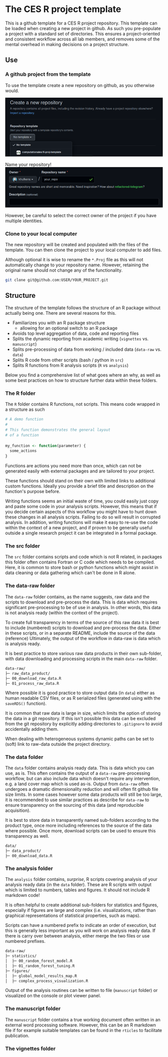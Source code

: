 # The CES R project template

This is a github template for a CES R project repository. This template can
be loaded when creating a new project in github. As such you pre-populate a
project with a standard set of directories. This ensures a project-oriented 
and consistent workflow across all lab members, and removes some of the mental
overhead in making decisions on a project structure.

## Use

### A github project from the template

To use the template create a new repository on github, as you otherwise would.

![](https://github.com/bluegreen-labs/environmental_data_science_101/raw/main/images/new_repo_1.png)

Name your repository!
![](https://github.com/bluegreen-labs/environmental_data_science_101/raw/main/images/new_repo_2.png)

However, be careful to select the correct owner of the project
if you have multiple identities.

### Clone to your local computer

The new repository will be created and populated with the files of the template.
You can then clone the project to your local computer to add files.

Although optional it is wise to rename the `*.Proj` file as this will not
automatically change to your repository name. However, retaining the original
name should not change any of the functionality.

```bash
git clone git@github.com:USER/YOUR_PROJECT.git
```

## Structure

The structure of the template follows the structure of an R package without
actually being one. There are several reasons for this.

- Familiarizes you with an R package structure
  - allowing for an optional switch to an R package
- Avoids top level aggregation of data, code and reporting files
- Splits the dynamic reporting from academic writing (`vignettes` vs. `manuscript`)
- Splits pre-processing of data from working / included data (`data-raw` vs. `data`)
- Splits R code from other scripts (bash / python in `src`)
- Splits R functions from R analysis scripts (`R` vs `analysis`)

Below you find a comprehensive list of what goes where an why, as well as some
best practices on how to structure further data within these folders.

### The R folder

The `R` folder contains R functions, not scripts. This means code wrapped in a
structure as such

```R
# A demo function
#
# This function demonstrates the general layout
# of a function

my_function <- function(parameter) {
  some_actions
}
```

Functions are actions you need more than once, which can not be generated
easily with external packages and are tailored to your project.

These functions should stand on their own with limited links to additional
custom functions. Ideally you provide a brief title and description on the 
function's purpose before.

Writing functions seems an initial waste of time, you could easily just copy and
paste some code in your analysis scripts. However, this means that if you
decide certain aspects of this workflow you might have to hunt down these
changes in all analysis scripts. Failing to do so will result in corrupted 
analysis. In addition, writing functions will make it easy to re-use the code
within the context of a new project, and if proven to be generally useful
outside a single research project it can be integrated in a formal package.

### The src folder

The `src` folder contains scripts and code which is not R related, in packages
this folder often contains Fortran or C code which needs to be compiled. Here,
it is common to store bash or python functions which might assist in data
cleaning or data gathering which can't be done in R alone.

### The data-raw folder

The `data-raw` folder contains, as the name suggests, raw data and the scripts
to download and pre-process the data. This is data which requires significant
pre-processing to be of use in analysis. In other words, this data is not 
analysis ready (within the context of the project).

To create full transparency in terms of the source of this raw data it is best
to include (numbered) scripts to download and pre-process the data. Either in
these scripts, or in a separate README, include the source of the data (reference)
Ultimately, the output of the workflow in data-raw is data which is analysis ready.

It is best practice to store various raw data products in their own sub-folder,
with data downloading and processing scripts in the main `data-raw` folder.

```
data-raw/
├─ raw_data_product/
├─ 00_download_raw_data.R
├─ 01_process_raw_data.R
```

Where possible it is good practice to store output data (in `data`) either as human 
readable CSV files, or as R serialized files 
(generated using with the `saveRDS()` function).

It is common that raw data is large in size, which limits the option of storing
the data in a git repository. If this isn't possible this data can be excluded
from the git repository by explicitly adding directories to `.gitignore` to
avoid accidentally adding them.

When dealing with heterogeneous systems dynamic paths can be set to (soft) link
to raw-data outside the project directory.

### The data folder

The `data` folder contains analysis ready data. This is data which you can use,
as is. This often contains the output of a `data-raw` pre-processing workflow,
but can also include data which doesn't require any intervention, e.g. a land
cover map which is used as-is. Output from `data-raw` often undergoes a
dramatic dimensionality reduction and will often fit github file size limits. In
some cases however some data products will still be too large, it is recommended
to use similar practices as describe for `data-raw` to ensure transparency
on the sourcing of this data (and reproducible acquisition).

It is best to store data in transparently named sub-folders according to the
product type, once more including references to the source of the data where
possible. Once more, download scripts can be used to ensure this transparency
as well.

```
data/
├─ data_product/
├─ 00_download_data.R
```

### The analysis folder

The `analysis` folder contains, *surprise*, R scripts covering analysis of your
analysis ready data (in the `data` folder). These are R scripts with output
which is limited to numbers, tables and figures. It should not include R
markdown code!

It is often helpful to create additional sub-folders for statistics and figures,
especially if figures are large and complex (i.e. visualizations, rather than
graphical representations of statistical properties, such as maps). 

Scripts can have a numbered prefix to indicate an order of execution, but this
is generally less important as you will work on analysis ready data. If there
is carry over between analysis, either merge the two files or use numbered
prefixes.

```
data-raw/
├─ statistics/
│  ├─ 00_random_forest_model.R
│  ├─ 01_random_forest_tuning.R
├─ figures/
│  ├─ global_model_results_map.R
│  ├─ complex_process_visualization.R
```

Output of the analysis routines can be written to file (`manuscript` folder) or
visualized on the console or plot viewer panel.

### The manuscript folder

The `manuscript` folder contains a true working document often written in an 
external word processing software. However, this can be an R markdown file if
for example suitable templates can be found in the `rticles` to facilitate 
publication.

### The vignettes folder



